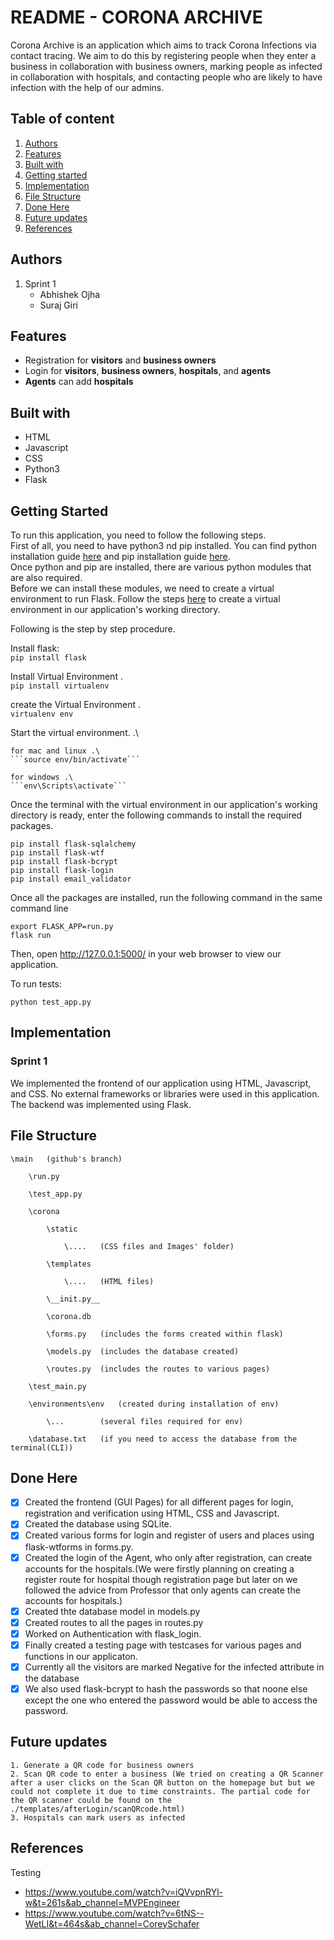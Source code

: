 # README - CORONA ARCHIVE
Corona Archive is an application which aims to track Corona Infections via contact tracing. We aim to do this by registering people when they enter a business in collaboration with business owners, marking people as infected in collaboration with hospitals, and contacting people who are likely to have infection with the help of our admins. 


## Table of content
1. [Authors](#a)
2. [Features](#f)
3. [Built with](#bw)
4. [Getting started](#gs)
5. [Implementation](#i)
6. [File Structure](#fs)
7. [Done Here](#dh)
8. [Future updates](#fu)
9. [References](#r)

## <a name="a">Authors</a>
1. Sprint 1
    * Abhishek Ojha
    * Suraj Giri

## <a name="f">Features</a>
- Registration for **visitors** and **business owners**
- Login for **visitors**, **business owners**, **hospitals**, and **agents**
- **Agents** can add **hospitals**


## <a name="bw">Built with</a>
* HTML
* Javascript
* CSS
* Python3
* Flask

## <a name="gs">Getting Started</a>
To run this application, you need to follow the following steps.\
First of all, you need to have python3 nd pip installed. You can find python installation guide [here](https://www.python.org/downloads/) and pip installation guide [here](https://pip.pypa.io/en/stable/installation/). \
Once python and pip are installed, there are various python modules that are also required. \
Before we can install these modules, we need to create a virtual environment to run Flask. Follow the steps [here](https://flask.palletsprojects.com/en/2.0.x/installation/) to create a virtual environment in our application's working directory. <br>

Following is the step by step procedure. <br>

Install flask: <br>
    ```pip install flask```

Install Virtual Environment .\
    ```pip install virtualenv```

create the Virtual Environment .\
    ```virtualenv env```

Start the virtual environment. .\

    for mac and linux .\
    ```source env/bin/activate```

    for windows .\
    ```env\Scripts\activate``` 

Once the terminal with the virtual environment in our application's working directory is ready, enter the following commands to install the required packages.

    pip install flask-sqlalchemy
    pip install flask-wtf
    pip install flask-bcrypt
    pip install flask-login
    pip install email_validator



Once all the packages are installed, run the following command in the same command line

    export FLASK_APP=run.py
    flask run

Then, open http://127.0.0.1:5000/ in your web browser to view our application.

To run tests:

    python test_app.py

## <a name="i">Implementation</a>
### Sprint 1
We implemented the frontend of our application using HTML, Javascript, and CSS. No external frameworks or libraries were used in this application. The backend was implemented using Flask.

## <a name="fs">File Structure</a>
	\main 	(github's branch)
	
		\run.py

        \test_app.py
		
		\corona
		
			\static
			
				\....	(CSS files and Images' folder)
			
			\templates
			
				\....	(HTML files)	
			
			\__init.py__	
			
			\corona.db
			
			\forms.py	(includes the forms created within flask)
			
			\models.py	(includes the database created)
			
			\routes.py	(includes the routes to various pages)
		
		\test_main.py
		
		\environments\env	(created during installation of env)
		
			\...		(several files required for env)    
		
		\database.txt   (if you need to access the database from the terminal(CLI))
			
## <a name="dh">Done Here</a>
- [x] Created the frontend (GUI Pages) for all different pages for login, registration and verification using HTML, CSS and Javascript.
- [x] Created the database using SQLite.
- [x] Created various forms for login and register of users and places using flask-wtforms in forms.py.
- [x] Created the login of the Agent, who only after registration, can create accounts for the hospitals.(We were firstly planning on creating a  register route for hospital though registration page but later on we followed the advice from Professor that only agents can create the accounts for hospitals.)
- [x] Created thte database model in models.py
- [x] Created routes to all the pages in routes.py
- [x] Worked on Authentication with flask_login.
- [x] Finally created a testing page with testcases for various pages and functions in our applicaton.
- [x] Currently all the visitors are marked Negative for the infected attribute in the database
- [x] We also used flask-bcrypt to hash the passwords so that noone else except the one who entered the password would be able to access the password.

## <a name="fu">Future updates</a>
    1. Generate a QR code for business owners
    2. Scan QR code to enter a business (We tried on creating a QR Scanner after a user clicks on the Scan QR button on the homepage but but we could not complete it due to time constraints. The partial code for the QR scanner could be found on the ./templates/afterLogin/scanQRcode.html)
    3. Hospitals can mark users as infected

## <a name="r">References</a>
Testing
- https://www.youtube.com/watch?v=iQVvpnRYl-w&t=261s&ab_channel=MVPEngineer
- https://www.youtube.com/watch?v=6tNS--WetLI&t=464s&ab_channel=CoreySchafer
